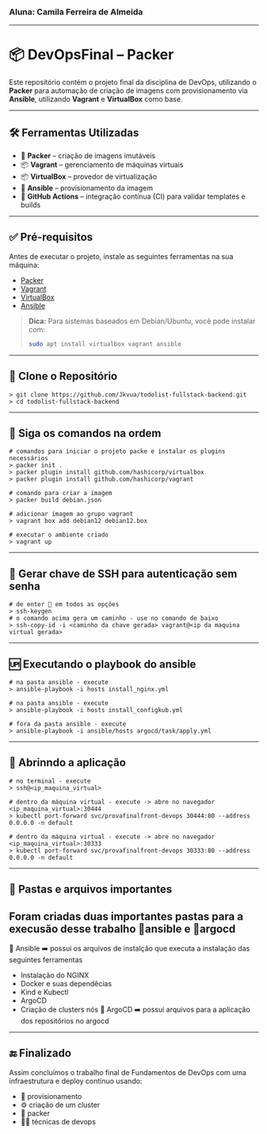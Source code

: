 ### Aluna: Camila Ferreira de Almeida
---
# 📦 DevOpsFinal – Packer

Este repositório contém o projeto final da disciplina de DevOps, utilizando o **Packer** para automação de criação de imagens com provisionamento via **Ansible**, utilizando **Vagrant** e **VirtualBox** como base.

---

## 🛠️  Ferramentas Utilizadas

- 🧰 **Packer** – criação de imagens imutáveis
- 📦 **Vagrant** – gerenciamento de máquinas virtuais
- 📦 **VirtualBox** – provedor de virtualização
- 🤖 **Ansible** – provisionamento da imagem
- 🧪 **GitHub Actions** – integração contínua (CI) para validar templates e builds

---

## ✅ Pré-requisitos

Antes de executar o projeto, instale as seguintes ferramentas na sua máquina:

- [Packer](https://www.packer.io/downloads)
- [Vagrant](https://developer.hashicorp.com/vagrant/downloads)
- [VirtualBox](https://www.virtualbox.org/wiki/Downloads)
- [Ansible](https://docs.ansible.com/ansible/latest/installation_guide/index.html)

> **Dica:** Para sistemas baseados em Debian/Ubuntu, você pode instalar com:
> ```bash
> sudo apt install virtualbox vagrant ansible
> ```
---
## 🚀 Clone o Repositório
```
> git clone https://github.com/Jkvua/todolist-fullstack-backend.git
> cd todolist-fullstack-backend
```
---
## 🧰 Siga os comandos na ordem
```
# comandos para iniciar o projeto packe e instalar os plugins necessários 
> packer init .
> packer plugin install github.com/hashicorp/virtualbox
> packer plugin install github.com/hashicorp/vagrant
```
```
# comando para criar a imagem
> packer build debian.json
```
```
# adicionar imagem ao grupo vagrant
> vagrant box add debian12 debian12.box
```
```
# executar o ambiente criado
> vagrant up
```
---
## 🔑 Gerar chave de SSH para autenticação sem senha
```
# de enter 🔘 em todos as opções
> ssh-keygen
# o comando acima gera um caminho - use no comando de baixo 
> ssh-copy-id -i <caminho da chave gerada> vagrant@<ip da maquina virtual gerada>
```
---
## 🆙 Executando o playbook do ansible
```
# na pasta ansible - execute
> ansible-playbook -i hosts install_nginx.yml
```
```
# na pasta ansible - execute
> ansible-playbook -i hosts install_configkub.yml

```
```
# fora da pasta ansible - execute
> ansible-playbook -i ansible/hosts argocd/task/apply.yml
```
---
## 👐 Abrinndo a aplicação
```
# no terminal - execute
> ssh@<ip_maquina_virtual>
```
```
# dentro da máquina virtual - execute -> abre no navegador <ip_maquina_virtual>:30444
> kubectl port-forward svc/provafinalfront-devops 30444:80 --address 0.0.0.0 -n default
```
```
# dentro da máquina virtual - execute -> abre no navegador <ip_maquina_virtual>:30333
> kubectl port-forward svc/provafinalfront-devops 30333:80 --address 0.0.0.0 -n default 
```
--- 
## 📂 Pastas e arquivos importantes
Foram criadas duas importantes pastas para a execusão desse trabalho 📂ansible e 📂argocd
---
📂 Ansible ➡️ possui os arquivos de instalção que executa a instalação das seguintes ferramentas
- Instalação do NGINX
- Docker e suas dependêcias
- Kind e Kubectl
- ArgoCD
- Criação de clusters nós
📂 ArgoCD ➡️ possui arquivos para a aplicação dos repositórios no argocd
---
## 🔚 Finalizado
Assim concluímos o trabalho final de Fundamentos de DevOps com uma infraestrutura e deploy contínuo usando:
- 🤖 provisionamento
- ⚙️ criação de um cluster
- 🧰 packer
- 👩‍💻 técnicas de devops 
